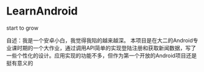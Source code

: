 # LearnAndroid
start to grow

自述：我是一个安卓小白，我觉得我陷的越来越深。
本项目是在大二的Android专业课时期的一个大作业，通过调用API简单的实现登陆注册和获取新闻数据，写了一些个性化的设计。应用实现的功能不多，但作为第一个开放的Android项目还是挺有意义的
